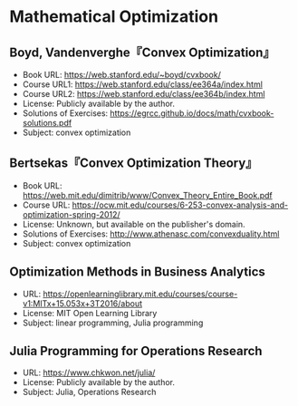 # Mathematical Optimization

## Boyd, Vandenverghe『Convex Optimization』

* Book URL: <https://web.stanford.edu/~boyd/cvxbook/>
* Course URL1: <https://web.stanford.edu/class/ee364a/index.html>
* Course URL2: <https://web.stanford.edu/class/ee364b/index.html>
* License: Publicly available by the author.
* Solutions of Exercises: <https://egrcc.github.io/docs/math/cvxbook-solutions.pdf>
* Subject: convex optimization

## Bertsekas『Convex Optimization Theory』

* Book URL: <https://web.mit.edu/dimitrib/www/Convex_Theory_Entire_Book.pdf>
* Course URL: <https://ocw.mit.edu/courses/6-253-convex-analysis-and-optimization-spring-2012/>
* License: Unknown, but available on the publisher's domain.
* Solutions of Exercises: <http://www.athenasc.com/convexduality.html>
* Subject: convex optimization

## Optimization Methods in Business Analytics

* URL: <https://openlearninglibrary.mit.edu/courses/course-v1:MITx+15.053x+3T2016/about>
* License: MIT Open Learning Library
* Subject: linear programming, Julia programming

## Julia Programming for Operations Research

* URL: <https://www.chkwon.net/julia/>
* License: Publicly available by the author.
* Subject: Julia, Operations Research